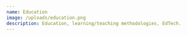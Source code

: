 ```yaml
---
name: Education
image: /uploads/education.png
description: Education, learning/teaching methodologies, EdTech.
---
```

